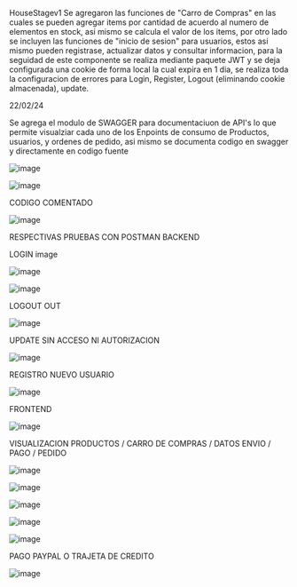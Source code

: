 HouseStagev1
Se agregaron las funciones de "Carro de Compras" en las cuales se pueden agregar items por cantidad de acuerdo al numero de elementos en stock, asi mismo se calcula el valor de los items, por otro lado se incluyen las funciones de "inicio de sesion" para usuarios, estos asi mismo pueden registrase, actualizar datos y consultar informacion, para la seguidad de este componente se realiza mediante paquete JWT y se deja configurada una cookie de forma local la cual expira en 1 dia, se realiza toda la configuracion de errores para Login, Register, Logout (eliminando cookie almacenada), update.

22/02/24

Se agrega el modulo de SWAGGER para documentaciuon de API's lo que permite visualziar cada uno de los Enpoints de consumo de Productos, usuarios, y ordenes de pedido, asi mismo se documenta codigo en swagger y directamente en codigo fuente

![image](https://github.com/cdbernal01/HouseStagev1.0/assets/129089383/e5e26acb-b799-4c81-a067-4107a7fdc33b)

![image](https://github.com/cdbernal01/HouseStagev1.0/assets/129089383/034fb31c-1a49-40d8-871d-985ed6b5129c)

CODIGO COMENTADO 

![image](https://github.com/cdbernal01/HouseStagev1.0/assets/129089383/9e2e0238-a573-4574-b25c-0cc52abd3021)



RESPECTIVAS PRUEBAS CON POSTMAN BACKEND

LOGIN image

![image](https://github.com/cdbernal01/HouseStagev1.0/assets/129089383/d2707c34-982f-43af-ae49-df854f9d29e8)

![image](https://github.com/cdbernal01/HouseStagev1.0/assets/129089383/e5865ccd-12c5-4158-84d8-b14aa2ab51c1)



LOGOUT OUT 

![image](https://github.com/cdbernal01/HouseStagev1.0/assets/129089383/b7519c72-78b6-406f-9356-7910647990ca)


UPDATE SIN ACCESO NI AUTORIZACION 

![image](https://github.com/cdbernal01/HouseStagev1.0/assets/129089383/f4898cfd-be9d-4670-9d84-3087119a3355)


REGISTRO NUEVO USUARIO 

![image](https://github.com/cdbernal01/HouseStagev1.0/assets/129089383/8ed33583-c958-46d6-9912-41cdc233fa33)


FRONTEND

![image](https://github.com/cdbernal01/HouseStagev1.0/assets/129089383/04f85b48-6fa5-4ec5-b6e6-1c12be9edf40)

VISUALIZACION PRODUCTOS / CARRO DE COMPRAS / DATOS ENVIO / PAGO / PEDIDO

![image](https://github.com/cdbernal01/HouseStagev1.0/assets/129089383/da2cdf97-1d9d-4f88-97f2-6352d6256405)


![image](https://github.com/cdbernal01/HouseStagev1.0/assets/129089383/d0207e06-2883-4ec9-b8fc-17ad8ce8bb6e)

![image](https://github.com/cdbernal01/HouseStagev1.0/assets/129089383/0f213af9-3786-482e-90ac-fc907ad1981e)

![image](https://github.com/cdbernal01/HouseStagev1.0/assets/129089383/7b17a54b-3fa1-49c9-b607-94d16a7ae846)

![image](https://github.com/cdbernal01/HouseStagev1.0/assets/129089383/90b26763-4e18-45ea-8ef5-4599217108b0)

PAGO PAYPAL O TRAJETA DE CREDITO

![image](https://github.com/cdbernal01/HouseStagev1.0/assets/129089383/686ac6ba-572d-4a0e-b689-f4b585e24b15)




